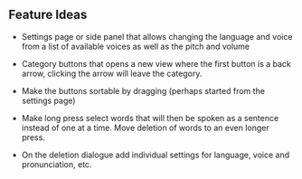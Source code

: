 ## Feature Ideas
 * Settings page or side panel that allows changing the language and voice from a list of available voices as well as the pitch and volume

 * Category buttons that opens a new view where the first button is a back arrow, clicking the arrow will leave the category.

 * Make the buttons sortable by dragging (perhaps started from the settings page)

 * Make long press select words that will then be spoken as a sentence instead of one at a time. Move deletion of words to an even longer press.

 * On the deletion dialogue add individual settings for language, voice and pronunciation, etc.